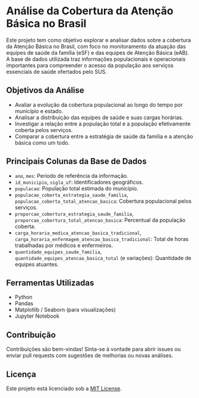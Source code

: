 # Análise da Cobertura da Atenção Básica no Brasil

Este projeto tem como objetivo explorar e analisar dados sobre a cobertura da Atenção Básica no Brasil, com foco no monitoramento da atuação das equipes de saúde da família (eSF) e das equipes de Atenção Básica (eAB). A base de dados utilizada traz informações populacionais e operacionais importantes para compreender o acesso da população aos serviços essenciais de saúde ofertados pelo SUS.

## Objetivos da Análise

- Avaliar a evolução da cobertura populacional ao longo do tempo por município e estado.
- Analisar a distribuição das equipes de saúde e suas cargas horárias.
- Investigar a relação entre a população total e a população efetivamente coberta pelos serviços.
- Comparar a cobertura entre a estratégia de saúde da família e a atenção básica como um todo.

## Principais Colunas da Base de Dados

- `ano`, `mes`: Período de referência da informação.
- `id_municipio`, `sigla_uf`: Identificadores geográficos.
- `populacao`: População total estimada do município.
- `populacao_coberta_estrategia_saude_familia`, `populacao_coberta_total_atencao_basica`: Cobertura populacional pelos serviços.
- `proporcao_cobertura_estrategia_saude_familia`, `proporcao_cobertura_total_atencao_basica`: Percentual da população coberta.
- `carga_horaria_medica_atencao_basica_tradicional`, `carga_horaria_enfermagem_atencao_basica_tradicional`: Total de horas trabalhadas por médicos e enfermeiros.
- `quantidade_equipes_saude_familia`, `quantidade_equipes_atencao_basica_total` (e variações): Quantidade de equipes atuantes.

## Ferramentas Utilizadas

- Python
- Pandas
- Matplotlib / Seaborn (para visualizações)
- Jupyter Notebook

## Contribuição

Contribuições são bem-vindas! Sinta-se à vontade para abrir issues ou enviar pull requests com sugestões de melhorias ou novas análises.

## Licença

Este projeto está licenciado sob a [MIT License](LICENSE).
